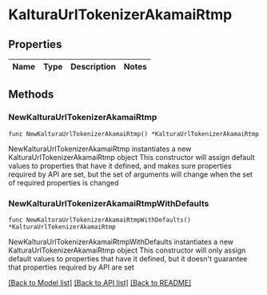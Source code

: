 # KalturaUrlTokenizerAkamaiRtmp

## Properties

Name | Type | Description | Notes
------------ | ------------- | ------------- | -------------

## Methods

### NewKalturaUrlTokenizerAkamaiRtmp

`func NewKalturaUrlTokenizerAkamaiRtmp() *KalturaUrlTokenizerAkamaiRtmp`

NewKalturaUrlTokenizerAkamaiRtmp instantiates a new KalturaUrlTokenizerAkamaiRtmp object
This constructor will assign default values to properties that have it defined,
and makes sure properties required by API are set, but the set of arguments
will change when the set of required properties is changed

### NewKalturaUrlTokenizerAkamaiRtmpWithDefaults

`func NewKalturaUrlTokenizerAkamaiRtmpWithDefaults() *KalturaUrlTokenizerAkamaiRtmp`

NewKalturaUrlTokenizerAkamaiRtmpWithDefaults instantiates a new KalturaUrlTokenizerAkamaiRtmp object
This constructor will only assign default values to properties that have it defined,
but it doesn't guarantee that properties required by API are set


[[Back to Model list]](../README.md#documentation-for-models) [[Back to API list]](../README.md#documentation-for-api-endpoints) [[Back to README]](../README.md)


